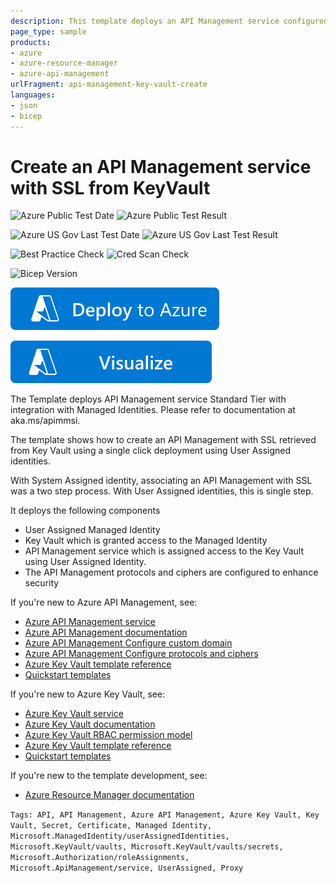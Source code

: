 ```yaml
---
description: This template deploys an API Management service configured with User Assigned Identity. It uses this identity to fetch SSL certificate from KeyVault and keeps it updated by checking every 4 hours.
page_type: sample
products:
- azure
- azure-resource-manager
- azure-api-management
urlFragment: api-management-key-vault-create
languages:
- json
- bicep
---
```

# Create an API Management service with SSL from KeyVault

![Azure Public Test Date](https://azurequickstartsservice.blob.core.windows.net/badges/quickstarts/microsoft.apimanagement/api-management-key-vault-create/PublicLastTestDate.svg)
![Azure Public Test Result](https://azurequickstartsservice.blob.core.windows.net/badges/quickstarts/microsoft.apimanagement/api-management-key-vault-create/PublicDeployment.svg)

![Azure US Gov Last Test Date](https://azurequickstartsservice.blob.core.windows.net/badges/quickstarts/microsoft.apimanagement/api-management-key-vault-create/FairfaxLastTestDate.svg)
![Azure US Gov Last Test Result](https://azurequickstartsservice.blob.core.windows.net/badges/quickstarts/microsoft.apimanagement/api-management-key-vault-create/FairfaxDeployment.svg)

![Best Practice Check](https://azurequickstartsservice.blob.core.windows.net/badges/quickstarts/microsoft.apimanagement/api-management-key-vault-create/BestPracticeResult.svg)
![Cred Scan Check](https://azurequickstartsservice.blob.core.windows.net/badges/quickstarts/microsoft.apimanagement/api-management-key-vault-create/CredScanResult.svg)

![Bicep Version](https://azurequickstartsservice.blob.core.windows.net/badges/quickstarts/microsoft.apimanagement/api-management-key-vault-create/BicepVersion.svg)

[![Deploy To Azure](https://raw.githubusercontent.com/Azure/azure-quickstart-templates/master/1-CONTRIBUTION-GUIDE/images/deploytoazure.svg?sanitize=true)](https://portal.azure.com/#create/Microsoft.Template/uri/https%3A%2F%2Fraw.githubusercontent.com%2FAzure%2Fazure-quickstart-templates%2Fmaster%2Fquickstarts%2Fmicrosoft.apimanagement%2Fapi-management-key-vault-create%2Fazuredeploy.json)

[![Visualize](https://raw.githubusercontent.com/Azure/azure-quickstart-templates/master/1-CONTRIBUTION-GUIDE/images/visualizebutton.svg?sanitize=true)](http://armviz.io/#/?load=https%3A%2F%2Fraw.githubusercontent.com%2FAzure%2Fazure-quickstart-templates%2Fmaster%2Fquickstarts%2Fmicrosoft.apimanagement%2Fapi-management-key-vault-create%2Fazuredeploy.json)

The Template deploys API Management service Standard Tier with integration with Managed Identities. Please refer to documentation at aka.ms/apimmsi.

The template shows how to create an API Management with SSL retrieved from Key Vault using a single click deployment using User Assigned identities.

With System Assigned identity, associating an API Management with SSL was a two step process. With User Assigned identities, this is single step.

It deploys the following components
- User Assigned Managed Identity
- Key Vault which is granted access to the Managed Identity
- API Management service which is assigned access to the Key Vault using User Assigned Identity.
- The API Management protocols and ciphers are configured to enhance security

If you're new to Azure API Management, see:

- [Azure API Management service](https://azure.microsoft.com/services/api-management/)
- [Azure API Management documentation](https://docs.microsoft.com/azure/api-management/)
- [Azure API Management Configure custom domain](https://docs.microsoft.com/azure/api-management/configure-custom-domain)
- [Azure API Management Configure protocols and ciphers](https://docs.microsoft.com/azure/api-management/api-management-howto-manage-protocols-ciphers)
- [Azure Key Vault template reference](https://docs.microsoft.com/azure/templates/microsoft.apimanagement/allversions)
- [Quickstart templates](https://azure.microsoft.com/resources/templates/?resourceType=Microsoft.Apimanagement)

If you're new to Azure Key Vault, see:

- [Azure Key Vault service](https://azure.microsoft.com/services/key-vault/)
- [Azure Key Vault documentation](https://docs.microsoft.com/azure/key-vault/)
- [Azure Key Vault RBAC permission model](https://docs.microsoft.com/azure/key-vault/general/rbac-guide)
- [Azure Key Vault template reference](https://docs.microsoft.com/azure/templates/microsoft.keyvault/allversions)
- [Quickstart templates](https://azure.microsoft.com/resources/templates/?resourceType=Microsoft.Keyvault)

If you're new to the template development, see:

- [Azure Resource Manager documentation](https://docs.microsoft.com/azure/azure-resource-manager/)

`Tags: API, API Management, Azure API Management, Azure Key Vault, Key Vault, Secret, Certificate, Managed Identity, Microsoft.ManagedIdentity/userAssignedIdentities, Microsoft.KeyVault/vaults, Microsoft.KeyVault/vaults/secrets, Microsoft.Authorization/roleAssignments, Microsoft.ApiManagement/service, UserAssigned, Proxy`